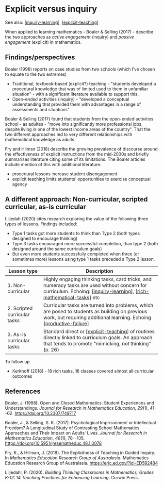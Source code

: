 # Explicit versus inquiry

See also: [[inquiry-learning]], [[explicit-teaching]]

When applied to learning mathematics - Boaler & Selling (2017) - describe the two approaches as _active engagement_ (inquiry) and _passive engagement_ (explicit) in mathematics.

## Findings/perspectives

Boaler (1998) reports on case studies from two schools (which I've chosen to equate to the two extremes)

- Traditional, textbook-based (explicit?) teaching - "students developed a procedural knowledge that was of limited used to them in unfamiliar situation" - with a significant literature available to support this.
- Open-ended activities (inquiry) - "developed a conceptual understanding that provided them with advantages in a range of assessments and situations"

Boaler & Selling (2017) found that students from the open-ended activities school - as adultes - "move into significantly more professional jobs, despite living in one of the lowest income areas of the country". That the two different approaches led to very different relationships with mathematical knowledge as adults.

Fry and Hilman (2018) describe the growing prevalence of discourse around the effectiveness of explicit instructions from the mid-2000s and briefly summarises literature citing some of its limitations. The Boaler articles include mention of this with additional literature.

- procedural lessons increase student disengagement
- explicit teaching limits students' opportunities to exercise conceptual agency

## A different approach: Non-curricular, scripted curricular, as-is curricular

Liljedah (2020) cites research exploring the value of the following three types of lessons. Findings included:

- Type 1 tasks got more students to think than Type 2 (both types designed to encourage thinking)
- Type 3 tasks encouraged more successful completion, than type 2 (both designed around the same curriculum goals)
- But even more students successfully completed when three (or sometimes more) lessons using type 1 tasks preceded a Type 2 lesson.


| Lesson type | Description |
| ----------- | ----------- |
| 1. Non-curricular | Highly engaging thinking tasks, card tricks, and numeracy tasks are used without concern for curriculum. Echoing: [[inquiry-learning]], [[rich-mathematical-tasks]] etc |
| 2. Scripted curricular tasks | Curricular tasks are turned into problems, which are posed to students as building on previous work, but requiring additional learning.  Echoing [[productive-failure]] |
| 3. As-is curricular tasks | Standard direct or [[explicit-teaching]] of routines directly linked to curriculum goals. An approach that tends to promote "mimicking, not thinking" (p. 26) | 

To follow up

- Kerkhoff (2018) - 18 rich tasks, 18 classes covered almost all curricular outcomes

## References

Boaler, J. (1998). Open and Closed Mathematics: Student Experiences and Understandings. *Journal for Research in Mathematics Education*, *29*(1), 41--62. <https://doi.org/10.2307/749717>

Boaler, J., & Selling, S. K. (2017). Psychological Imprisonment or Intellectual Freedom? A Longitudinal Study of Contrasting School Mathematics Approaches and Their Impact on Adults' Lives. *Journal for Research in Mathematics Education*, *48*(1), 78--105. <https://doi.org/10.5951/jresematheduc.48.1.0078>

Fry, K., & Hillman, J. (2018). The Explicitness of Teaching in Guided Inquiry. In *Mathematics Education Research Group of Australasia*. Mathematics Education Research Group of Australasia. <https://eric.ed.gov/?id=ED592484>

Liljedahl, P. (2020). *Building Thinking Classrooms in Mathematics, Grades K-12: 14 Teaching Practices for Enhancing Learning*. Corwin Press. 


[//begin]: # "Autogenerated link references for markdown compatibility"
[inquiry-learning]: inquiry-learning "Inquiry Learning"
[explicit-teaching]: explicit-teaching "Explicit teaching"
[rich-mathematical-tasks]: rich-mathematical-tasks "Rich mathematical tasks"
[productive-failure]: productive-failure "Productive Failure"
[//end]: # "Autogenerated link references"